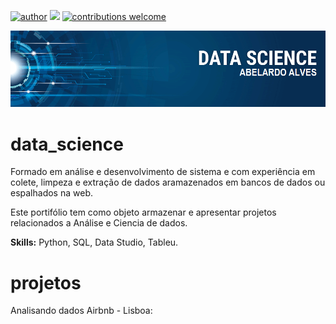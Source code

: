 [![author](https://img.shields.io/badge/author-abelardoalves-red.svg)](https://www.linkedin.com/in/abelardo-alves) 
[![](https://img.shields.io/badge/python-3.7+-blue.svg)](https://www.python.org/downloads/release/python-365/) 
[![contributions welcome](https://img.shields.io/badge/contributions-welcome-brightgreen.svg?style=flat)](https://github.com/abe2701/data_science/issues)

<p align="center">
  <img src="banner.png" >
</p>

# data_science
Formado em análise e desenvolvimento de sistema e com experiência em colete, limpeza e extração de dados aramazenados em bancos de dados ou espalhados na web.

Este portifólio tem como objeto armazenar e apresentar projetos relacionados a Análise e Ciencia de dados.

<b>Skills:</b> Python, SQL, Data Studio, Tableu.

# projetos
Analisando dados Airbnb - Lisboa: 
